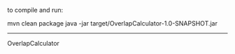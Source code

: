 to compile and run:

mvn clean package
java -jar target/OverlapCalculator-1.0-SNAPSHOT.jar 

-------
OverlapCalculator

